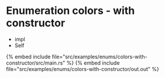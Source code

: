 # Enumeration colors - with constructor

* impl
* Self

{% embed include file="src/examples/enums/colors-with-constructor/src/main.rs" %}
{% embed include file="src/examples/enums/colors-with-constructor/out.out" %}


